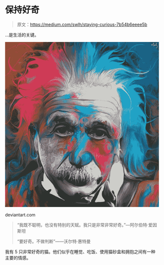 # 保持好奇

> 原文：<https://medium.com/swlh/staying-curious-7b54b6eeee5b>

…是生活的关键。

![](img/fbe992ed9f9f22ef09f398ec0f6672a6.png)

deviantart.com

> “我既不聪明，也没有特别的天赋。我只是非常非常好奇。”—阿尔伯特·爱因斯坦
> 
> “要好奇。不做判断”——沃尔特·惠特曼

我有 5 只非常好奇的猫。他们似乎在睡觉、吃饭、使用猫砂盒和拥抱之间有一种主要的情感。